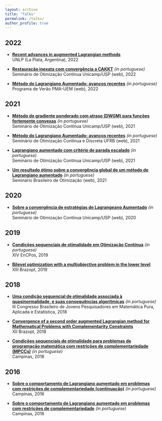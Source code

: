 ```yaml
---
layout: archive
title: "Talks"
permalink: /talks/
author_profile: true
---
```


## 2022

- [**Recent advances in augmented Lagrangian methods**](https://drive.google.com/file/d/1Jjqpk2s0lMWVttlhIUadJjgOudH76bb9/view?usp=sharing)  
  UNLP (La Plata, Argentina), 2022

- [**Restauração inexata com convergência a CAKKT**](https://drive.google.com/file/d/1xS781HKy7FAUn60ZYJ1QxcPIiCEEMNIR/view?usp=sharing) *(in portuguese)*  
  Seminário de Otimização Contínua Unicamp/USP (web), 2022

- [**Método do Lagrangiano Aumentado: avanços recentes**](https://drive.google.com/file/d/1Trk0fllv9NT1KVzBnPRhtOJNrAjccMZM/view?usp=sharing) *(in portuguese)*  
  Programa de Verão PMA-UEM (web), 2022

## 2021

- [**Método do gradiente ponderado com atraso (DWGM) para funções fortemente convexas**](https://drive.google.com/file/d/1rzQK0W056cSZHMQp1nhGStau7OtmkVn2/view?usp=sharing) *(in portuguese)*  
  Seminário de Otimização Contínua Unicamp/USP (web), 2021

- [**Método do Lagrangiano Aumentado: avanços recentes**](https://drive.google.com/file/d/1BbhGptnRCGRrJM1xrum2--NuEYoEuyeh/view?usp=sharing) *(in portuguese)*  
  Seminário de Otimização Contínua e Discreta UFRB (web), 2021

- [**Lagrangiano aumentado com critério de parada escalado**](https://drive.google.com/file/d/1ElFeZxVK01JYEf4JpCrNr_TjTJiRvHw6/view?usp=sharing) *(in portuguese)*  
  Seminário de Otimização Contínua Unicamp/USP (web), 2021

- [**Um resultado ótimo sobre a convergência global de um método de Lagrangiano aumentado**](https://drive.google.com/file/d/1RB9NrsuoH7kdgEUYCpotsfjJhElUu9Sh/view?usp=sharing) *(in portuguese)*  
  Seminário Brasileiro de Otimização (web), 2021

## 2020

- [**Sobre a convergência de estratégias de Lagrangeano Aumentado**](https://drive.google.com/open?id=1jbapb8c0jpNrEfmYgLbZd6at5fDLbLQ6) *(in portuguese)*  
  Seminário de Otimização Contínua Unicamp/USP (web), 2020

## 2019

- [**Condições sequenciais de otimalidade em Otimização Contínua**](https://drive.google.com/open?id=1UOQ_CFm3yPapuoWBxL1sKI6LMZClJUpq) *(in portuguese)*  
  XIV EnCPos, 2019

- [**Bilevel optimization with a multiobjective problem in the lower level**](https://drive.google.com/file/d/1Dnl24LxL7HTr1MzrQKrakWXki2LXG9rQ/view?usp=sharing)  
  XIII Brazopt, 2019

## 2018

- [**Uma condição sequencial de otimalidade associada à quasinormalidade, e suas consequências algorítmicas**](https://drive.google.com/open?id=1_P6kCF8bi4lHIsAOC8LM3xS7UA61e_Id) *(in portuguese)*  
  III Congresso Brasileiro de Jovens Pesquisadores em Matemática Pura, Aplicada e Estatı́stica, 2018

- [**Convergence of a second order augmented Lagrangian method for Mathematical Problems with Complementarity Constraints**](https://drive.google.com/open?id=1RI0lbGUiO54v2G3JLPwNiTuN7muOtMWQ)  
  XII Brazopt, 2018

- [**Condições sequenciais de otimalidade para problemas de programação matemática com restrições de complementariedade (MPCCs)**](https://drive.google.com/open?id=1adQtn_gY2PRrbNLUZf11lO36J4JkIGzF) *(in portuguese)*  
  Campinas, 2018

## 2016

- [**Sobre o comportamento de Lagrangiano aumentado em problemas com restrições de complementariedade (continuação)**](https://drive.google.com/open?id=1yH8TwyDxY0DIZ16Crdaa8VPR0ehQVY1N) *(in portuguese)*  
  Campinas, 2016

- [**Sobre o comportamento de Lagrangiano aumentado em problemas com restrições de complementariedade**](https://drive.google.com/open?id=1scjUfh9TlDtOzmo9gaRLzreAi8NMnhhs) *(in portuguese)*  
  Campinas, 2016
